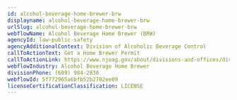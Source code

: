 ```yaml
---
id: alcohol-beverage-home-brewer-brw
displayname: alcohol-beverage-home-brewer-brw
urlSlug: alcohol-beverage-home-brewer-brw
webflowName: Alcohol Beverage Home Brewer (BRW)
agencyId: law-public-safety
agencyAdditionalContext: Division of Alcoholic Beverage Control
callToActionText: Get a Home Brewer Permit
callToActionLink: https://www.njoag.gov/about/divisions-and-offices/division-of-alcoholic-beverage-control-home/posse-online-licensing-system/
webflowIndustry: Alcohol Beverage Home Brewer
divisionPhone: (609) 984-2830
webflowId: 5f772965a6bfb52b2702ee09
licenseCertificationClassification: LICENSE
---
```

